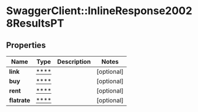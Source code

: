 # SwaggerClient::InlineResponse20028ResultsPT

## Properties
Name | Type | Description | Notes
------------ | ------------- | ------------- | -------------
**link** | [****](.md) |  | [optional] 
**buy** | [****](.md) |  | [optional] 
**rent** | [****](.md) |  | [optional] 
**flatrate** | [****](.md) |  | [optional] 


